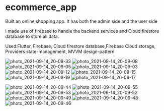 # ecommerce_app

Built an online shopping app. It has both the admin side and the user side

I made use of firebase to handle the backend services and Cloud firestore database to store all data.

Used:Flutter, Firebase, Cloud firestore database,Firebase Cloud storage, Providers state-management, MVVM design-pattern

![photo_2021-09-14_20-08-33](https://user-images.githubusercontent.com/77903834/133302872-92e3c1ea-1a4f-4df3-95e2-fc1fab8e56b3.jpg)
![photo_2021-09-14_20-09-08](https://user-images.githubusercontent.com/77903834/133302863-f12bb20b-51f4-4720-9d55-9863c14bcf97.jpg)
![photo_2021-09-14_20-09-05](https://user-images.githubusercontent.com/77903834/133302866-5b3c24ec-4e28-48c4-bfaa-0a07a5563944.jpg)
![photo_2021-09-14_20-09-03](https://user-images.githubusercontent.com/77903834/133302869-4eb53bc8-31a7-462d-a208-71b69f4e12a7.jpg)
![photo_2021-09-14_20-09-12](https://user-images.githubusercontent.com/77903834/133302896-b619e880-2eb2-4a54-a04c-66c7bb7fabeb.jpg)
![photo_2021-09-14_20-09-15](https://user-images.githubusercontent.com/77903834/133302895-b8fc3fa6-08d6-4661-8bd3-73652c4cc34c.jpg)
![photo_2021-09-14_20-09-19](https://user-images.githubusercontent.com/77903834/133302887-d67f6ff4-7f1f-4c88-a40d-c1d635199c8a.jpg)
![photo_2021-09-14_20-09-17](https://user-images.githubusercontent.com/77903834/133302890-eeef8ad7-5f04-4e20-8de9-f316f8c19acd.jpg)

![photo_2021-09-14_20-09-44](https://user-images.githubusercontent.com/77903834/133302885-fa7d87c9-c183-4c0b-a3cb-8617cb0c0296.jpg)
![photo_2021-09-14_20-09-55](https://user-images.githubusercontent.com/77903834/133302874-d9a89728-0521-42e6-b3b5-f3b58230dbc0.jpg)
![photo_2021-09-14_20-09-53](https://user-images.githubusercontent.com/77903834/133302876-6ee38b84-9a52-4a2b-9ace-12f928243e53.jpg)
![photo_2021-09-14_20-09-52](https://user-images.githubusercontent.com/77903834/133302878-ac42f28f-67b0-4058-9b2b-2108232c38e3.jpg)
![photo_2021-09-14_20-09-49](https://user-images.githubusercontent.com/77903834/133302880-611f952a-2fe9-43be-9952-e28ecd4a5af6.jpg)
![photo_2021-09-14_20-09-48](https://user-images.githubusercontent.com/77903834/133302881-926a6f53-8992-43e3-9813-3ec6f279ddb3.jpg)
![photo_2021-09-14_20-09-46](https://user-images.githubusercontent.com/77903834/133302883-5db62ba2-56e9-4027-aa1a-17104ba5ceda.jpg)
